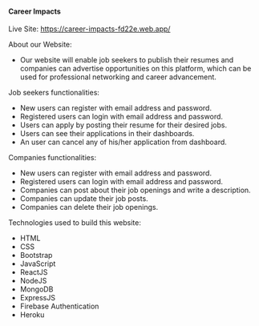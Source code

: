 <h4>Career Impacts</h4>

Live Site: https://career-impacts-fd22e.web.app/

About our Website:
- Our website will enable job seekers to publish their resumes and companies can advertise opportunities on this platform, which can be used for professional networking and career advancement.

Job seekers functionalities:

- New users can register with email address and password.
- Registered users can login with email address and password.
- Users can apply by posting their resume for their desired jobs.
- Users can see their applications in their dashboards.
- An user can cancel any of his/her application from dashboard.


Companies functionalities: 

- New users can register with email address and password.
- Registered users can login with email address and password.
- Companies can post about their job openings and write a description.
- Companies can update their job posts.
- Companies can delete their job openings.

Technologies used to build this website:
- HTML
- CSS
- Bootstrap
- JavaScript
- ReactJS
- NodeJS
- MongoDB
- ExpressJS
- Firebase Authentication
- Heroku
